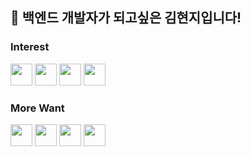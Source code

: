 
## 👋 백엔드 개발자가 되고싶은 김현지입니다!  

### Interest
<code><img height="35" src="https://skills.thijs.gg/icons?i=java&theme=light"></code>
<code><img height="35" src="https://skills.thijs.gg/icons?i=javascript&theme=light"></code>
<code><img height="35" src="https://skills.thijs.gg/icons?i=php&theme=light"></code>
<code><img height="35" src="https://skills.thijs.gg/icons?i=mysql&theme=light"></code>

### More Want
<code><img height="35" src="https://skills.thijs.gg/icons?i=spring&theme=light"></code>
<code><img height="35" src="https://skills.thijs.gg/icons?i=nodejs&theme=light"></code>
<code><img height="35" src="https://skills.thijs.gg/icons?i=go&theme=light"></code>
<code><img height="35" src="https://skills.thijs.gg/icons?i=ruby&theme=light"></code>
